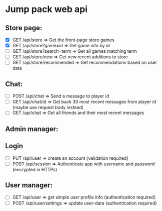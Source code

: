 # Jump pack web api
## Store page:
- [x] GET /api/store => Get the front-page store games
- [x] GET /api/store?game=id => Get game info by id
- [ ] GET /api/store?search=term => Get all games matching term
- [ ] GET /api/store/new => Get new recent additions to store
- [ ] GET /api/store/recommended => Get recommendations based on user data
## Chat:
- [ ] POST /api/chat => Send a message to player id
- [ ] GET  /api/chat/id => Get back 30 most recent messages from player id (maybe use request body instead)
- [ ] GET  /api/chat => Get all friends and their most recent messages
## Admin manager:
## Login
- [ ] PUT /api/user => create an account {validation required}
- [ ] POST /api/session => Authenticate app with username and password (encrypted in HTTPs)
## User manager:
- [ ] GET /api/user => get simple user profile info {authentication required}
- [ ] POST /api/user/settings => update user-data {authentication required}  
